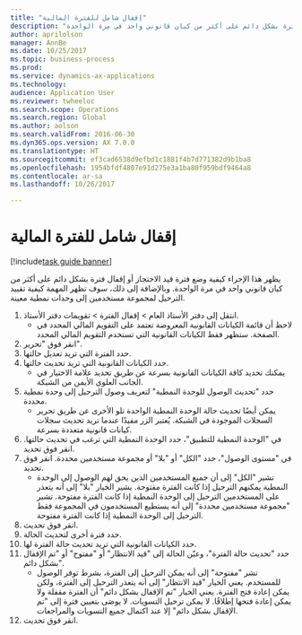 ```yaml
--- 
title: "إقفال شامل للفترة المالية"
description: "يظهر هذا الإجراء كيفية وضع فترة قيد الاحتجاز أو إقفال فترة بشكل دائم على أكثر من كيان قانوني واحد في مرة الواحدة."
author: aprilolson
manager: AnnBe
ms.date: 10/25/2017
ms.topic: business-process
ms.prod: 
ms.service: dynamics-ax-applications
ms.technology: 
audience: Application User
ms.reviewer: twheeloc
ms.search.scope: Operations
ms.search.region: Global
ms.author: aolson
ms.search.validFrom: 2016-06-30
ms.dyn365.ops.version: AX 7.0.0
ms.translationtype: HT
ms.sourcegitcommit: ef3cad6538d9efbd1c1881f4b7d771382d9b1ba8
ms.openlocfilehash: 1954bfdf4807e91d275e3a1ba80f959bdf9464a8
ms.contentlocale: ar-sa
ms.lasthandoff: 10/26/2017

---
```

# <a name="mass-financial-period-close"></a>إقفال شامل للفترة المالية

[!include[task guide banner](../../includes/task-guide-banner.md)]

يظهر هذا الإجراء كيفية وضع فترة قيد الاحتجاز أو إقفال فترة بشكل دائم على أكثر من كيان قانوني واحد في مرة الواحدة. وبالإضافة إلى ذلك، سوف تظهر المهمة كيفية تقييد الترحيل لمجموعة مستخدمين إلى وحدات نمطية معينة.

1. انتقل إلى دفتر الأستاذ العام > إقفال الفترة > تقويمات دفتر الأستاذ‬.
    * لاحظ أن قائمة الكيانات القانونية المعروضة تعتمد على التقويم المالي المحدد في الصفحة. ستظهر فقط الكيانات القانونية التي تستخدم التقويم المالي المحدد.  
2. انقر فوق "تحرير".
3. حدد الفترة التي تريد تعديل حالتها.
4. حدد الكيانات القانونية التي تريد تحديث حالتها.
    * يمكنك تحديد كافة الكيانات القانونية بسرعة عن طريق تحديد علامة الاختيار في الجانب العلوي الأيمن من الشبكة.  
5. حدد "تحديث الوصول للوحدة النمطية‬" لتعريف وصول الترحيل إلى وحدة نمطية محددة.
    * يمكن أيضًا تحديث حالة الوحدة النمطية الواحدة تلو الأخرى عن طريق تحرير السجلات الموجودة في الشبكة. يُعتبر الزر مفيدًا عندما تريد تحديث سجلات كيانات قانونية متعددة بسرعة.  
6. في "الوحدة النمطية للتطبيق"، حدد الوحدة النمطية التي ترغب في تحديث حالتها. انقر فوق تحديد.
7. في "مستوى الوصول"، حدد "الكل" أو "بلا" أو مجموعة مستخدمين محددة. انقر فوق تحديد.
    * تشير "الكل" إلى أن جميع المستخدمين الذين يحق لهم الوصول إلى الوحدة النمطية يمكنهم الترحيل إذا كانت الفترة مفتوحة. يشير الخيار "بلا" إلى أنه يتعذر على المستخدمين الترحيل إلى الوحدة النمطية إذا كانت الفترة مفتوحة. تشير "مجموعة مستخدمين محددة" إلى أنه يستطيع المستخدمون في المجموعة فقط الترحيل إلى الوحدة النمطية إذا كانت الفترة مفتوحة.  
8. انقر فوق تحديث.
9. حدد فترة أخرى لتحديث الحالة.
10. حدد الكيانات القانونية التي تريد تحديث حالة الفترة لها.
11. حدد "‏‫تحديث حالة الفترة‬"، وعيّن الحالة إلى "قيد الانتظار" أو "مفتوح‬" أو "تم الإقفال بشكل دائم‬".
    * تشر "مفتوحة" إلى أنه يمكن الترحيل إلى الفترة، بشرط توفر الوصول للمستخدم. يعني الخيار "قيد الانتظار" إلى أنه يتعذر الترحيل إلى الفترة، ولكن يمكن إعادة فتح الفترة. يعني الخيار "تم الإقفال بشكل دائم" أن الفترة مقفلة ولا يمكن إعادة فتحها إطلاقًا. لا يمكن ترحيل التسويات. لا يوصَى بتعيين فترة إلى "تم الإقفال بشكل دائم‬" إلا عند اكتمال جميع التسويات والمراجعات.  
12. انقر فوق تحديث.


